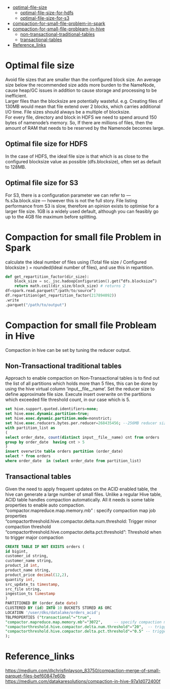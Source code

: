 - [optimal-file-size](#optimal-file-size)  
  - [optimal-file-size-for-hdfs](#optimal-file-size-for-hdfs)  
  - [optimal-file-size-for-s3](#optimal-file-size-for-s3)
- [compaction-for-small-file-problem-in-spark](#compaction-for-small-file-problem-in-spark)  
- [compaction-for-small-file-probleam-in-hive](#compaction-for-small-file-probleam-in-hive)   
  - [non-transactional-traditional-tables](#non-transactional-traditional-tables)  
  - [transactional-tables](#transactional-tables)  
- [Reference_links](#reference_links)  
#  
# Optimal file size  
Avoid file sizes that are smaller than the configured block size. An average size below the recommended size adds more burden to the NameNode, cause heap/GC issues in addition to cause storage and processing to be inefficient.  
Larger files than the blocksize are potentially wasteful. e.g. Creating files of 130MB would mean that file extend over 2 blocks, which carries additional I/O time. File sizes should always be a multiple of blocksize.  
For every file, directory and block in HDFS we need to spend around 150 bytes of namenode’s memory. So, If there are millions of files, then the amount of RAM that needs to be reserved by the Namenode becomes large.  
## Optimal file size for HDFS  
In the case of HDFS, the ideal file size is that which is as close to the configured blocksize value as possible (dfs.blocksize), often set as default to 128MB.  
## Optimal file size for S3  
For S3, there is a configuration parameter we can refer to — fs.s3a.block.size — however this is not the full story. File listing performance from S3 is slow, therefore an opinion exists to optimise for a larger file size. 1GB is a widely used default, although you can feasibly go up to the 4GB file maximum before splitting.  
#       
# Compaction for small file Problem in Spark  
calculate the ideal number of files using (Total file size / Configured blocksize ) = rounded(Ideal number of files), and use this in repartition.  
```python
def get_repartition_factor(dir_size):
    block_size = sc._jsc.hadoopConfiguration().get(“dfs.blocksize”)
    return math.ceil(dir_size/block_size) # returns 2
df=spark.read.parquet(“/path/to/source”)
df.repartition(get_repartition_factor(217894092))
.write
.parquet("/path/to/output")
```   
#       
# Compaction for small file Probleam in Hive  
Compaction in hive can be set by tuning the reducer output.  
## Non-Transactional traditional tables  
Approach to enable compaction on Non-Transactional tables is to find out the list of all partitions which holds more than 5 files, this can be done by using the hive virtual column ‘input__file__name’. Set the reducer size to define approximate file size. Execute insert overwrite on the partitions which exceeded file threshold count, in our case which is 5.  
```sql 
set hive.support.quoted.identifiers=none;
set hive.exec.dynamic.partition=true;
set hive.exec.dynamic.partition.mode=nonstrict;
set hive.exec.reducers.bytes.per.reducer=268435456; --256MB reducer size.
with partition_list as
(
select order_date, count(distinct input__file__name) cnt from orders
group by order_date  having cnt > 5
)
insert overwrite table orders partition (order_date)
select * from orders
where order_date  in (select order_date from partition_list)
```  
## Transactional tables   
Given the need to apply frequent updates on the ACID enabled table, the hive can generate a large number of small files. Unlike a regular Hive table, ACID table handles compaction automatically. All it needs is some table properties to enable auto compaction.  
“compactor.mapreduce.map.memory.mb” : specify compaction map job properties  
“compactorthreshold.hive.compactor.delta.num.threshold: Trigger minor compaction threshold  
“compactorthreshold.hive.compactor.delta.pct.threshold”: Threshold when to trigger major compaction  
```sql
CREATE TABLE IF NOT EXISTS orders (
id bigint,
customer_id string,
customer_name string,
product_id int,
product_name string,
product_price decimal(12,2),
quantity int,
src_update_ts timestamp,
src_file string,
ingestion_ts timestamp
)
PARTITIONED BY (order_date date)
CLUSTERED BY (id) INTO 10 BUCKETS STORED AS ORC
LOCATION '/user/dks/datalake/orders_acid';
TBLPROPERTIES ("transactional"="true",
"compactor.mapreduce.map.memory.mb"="3072",     -- specify compaction map job properties
"compactorthreshold.hive.compactor.delta.num.threshold"="20",  -- trigger minor compaction if there are more than 20 delta directories
"compactorthreshold.hive.compactor.delta.pct.threshold"="0.5" -- trigger major compaction if the ratio of size of delta files to          -- size of base files is greater than 50%
);
```
#  
# Reference_links  
https://medium.com/@chrisfinlayson_83750/compaction-merge-of-small-parquet-files-bef60847e60b  
https://medium.com/datakaresolutions/compaction-in-hive-97a1d072400f  
